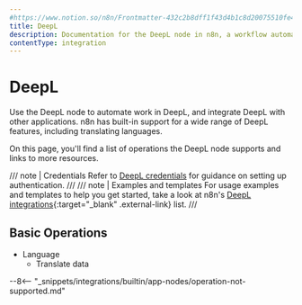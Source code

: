 ```yaml
---
#https://www.notion.so/n8n/Frontmatter-432c2b8dff1f43d4b1c8d20075510fe4
title: DeepL
description: Documentation for the DeepL node in n8n, a workflow automation platform. Includes details of operations and configuration, and links to examples and credentials information.
contentType: integration
---
```


# DeepL

Use the DeepL node to automate work in DeepL, and integrate DeepL with other applications. n8n has built-in support for a wide range of DeepL features, including translating languages.

On this page, you'll find a list of operations the DeepL node supports and links to more resources.

/// note | Credentials
Refer to [DeepL credentials](/integrations/builtin/credentials/deepl/) for guidance on setting up authentication. 
///
/// note | Examples and templates
For usage examples and templates to help you get started, take a look at n8n's [DeepL integrations](https://n8n.io/integrations/deepl/){:target="_blank" .external-link} list.
///


## Basic Operations

* Language
    * Translate data


--8<-- "_snippets/integrations/builtin/app-nodes/operation-not-supported.md"

